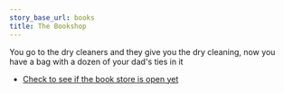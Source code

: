 ```yaml
---
story_base_url: books
title: The Bookshop
---
```


You go to the dry cleaners and they give you the dry cleaning, now you have a bag with a dozen of your dad's ties in it

* [Check to see if the book store is open yet](5)
